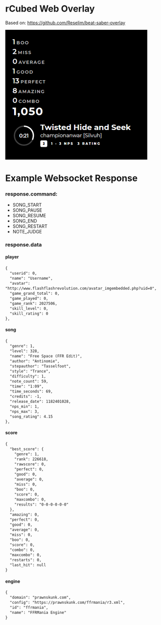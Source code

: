 # rCubed Web Overlay
Based on: https://github.com/Reselim/beat-saber-overlay

![preview](/images/preview.png?raw=true)

# Example Websocket Response
### response.command:
 - SONG_START
 - SONG_PAUSE
 - SONG_RESUME
 - SONG_END
 - SONG_RESTART
 - NOTE_JUDGE

### response.data
#### player
	{
	  "userid": 0,
	  "name": "Username",
	  "avatar": "http://www.flashflashrevolution.com/avatar_imgembedded.php?uid=0",
	  "game_grand_total": 0,
	  "game_played": 0,
	  "game_rank": 2027506,
	  "skill_level": 0,
	  "skill_rating": 0
	},
#### song
	{
	  "genre": 1,
	  "level": 328,
	  "name": "Free Space (FFR Edit)",
	  "author": "Antinomie",
	  "stepauthor": "Tasselfoot",
	  "style": "Trance",
	  "difficulty": 1,
	  "note_count": 59,
	  "time": "1:09",
	  "time_seconds": 69,
	  "credits": -1,
	  "release_date": 1182401028,
	  "nps_min": 1,
	  "nps_max": 3,
	  "song_rating": 4.15
	},
	
#### score
	{
	  "best_score": {
	    "genre": 1,
	    "rank": 226618,
	    "rawscore": 0,
	    "perfect": 0,
	    "good": 0,
	    "average": 0,
	    "miss": 0,
	    "boo": 0,
	    "score": 0,
	    "maxcombo": 0,
	    "results": "0-0-0-0-0-0"
	  },
	  "amazing": 0,
	  "perfect": 0,
	  "good": 0,
	  "average": 0,
	  "miss": 0,
	  "boo": 0,
	  "score": 0,
	  "combo": 0,
	  "maxcombo": 0,
	  "restarts": 0,
	  "last_hit": null
	}
#### engine
	{
	  "domain": "prawnskunk.com",
	  "config": "https://prawnskunk.com/ffrmania/r3.xml",
	  "id": "ffrmania",
	  "name": "FFRMania Engine"
	}
